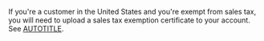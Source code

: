If you're a customer in the United States and you're exempt from sales tax, you will need to upload a sales tax exemption certificate to your account. See [AUTOTITLE](/billing/managing-your-billing/managing-your-payment-and-billing-information).
